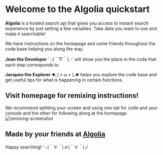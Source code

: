 Welcome to the Algolia quickstart
=========================

**Algolia** is a hosted search api that gives you access to instant search experience by just setting a few variables. Take data you want to use and make it searchable!

We have instructions on the homepage and some friends throughout the code base helping you along the way.

**Jean the Developer** ＼(＾▽＾)／ will show you the place in the code that each step corresponds to.

**Jacques the Explorer** ✺◟( • ω • )◞✺ helps you explore the code base and get useful tips for what is happening in certain functions.


Visit homepage for remixing instructions!
------------
We recommend splitting your screen and using one tab for code and your console and the other for following along at the homepage.
![remixing-screenshot](https://cdn.glitch.com/45e6d35c-2e10-4020-8ad3-d5f1b9d3aae6%2FScreen%20Shot%202017-12-13%20at%209.49.53%20AM.png?1513187611035)

Made by your friends at [Algolia](https://algolia.com/)
------------
Happy searching!
＼(＾∀＾)メ(＾∀＾)ノ
